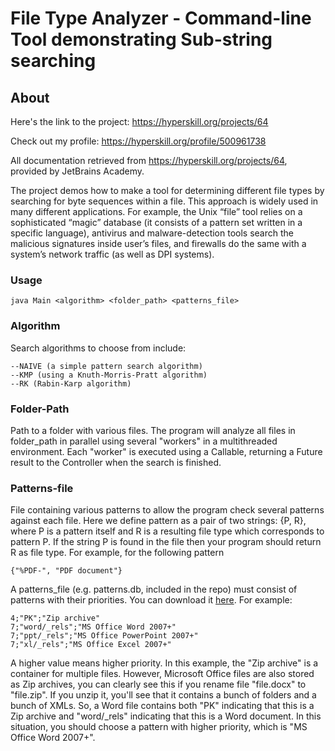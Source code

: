 # File Type Analyzer - Command-line Tool demonstrating Sub-string searching

## About

Here's the link to the project: https://hyperskill.org/projects/64

Check out my profile: https://hyperskill.org/profile/500961738

All documentation retrieved from https://hyperskill.org/projects/64, provided by JetBrains Academy.

The project demos how to make a tool for determining different file types by searching for byte sequences within a file. This approach is widely used in many different applications. For example, the Unix “file” tool relies on a sophisticated “magic” database (it consists of a pattern set written in a specific language), antivirus and malware-detection tools search the malicious signatures inside user’s files, and firewalls do the same with a system’s network traffic (as well as DPI systems).

### Usage
```text
java Main <algorithm> <folder_path> <patterns_file>
```

### Algorithm
Search algorithms to choose from include:
```text
--NAIVE (a simple pattern search algorithm)
--KMP (using a Knuth-Morris-Pratt algorithm)
--RK (Rabin-Karp algorithm)
```
### Folder-Path
Path to a folder with various files. The program will analyze all files in folder_path in parallel using several "workers" in a multithreaded environment. Each "worker" is executed using a Callable, returning a Future result to the Controller when the search is finished.

### Patterns-file
File containing various patterns to allow the program check several patterns against each file. Here we define pattern as a pair of two strings: {P, R}, where P is a pattern itself and R is a resulting file type which corresponds to pattern P. If the string P is found in the file then your program should return R as file type. For example, for the following pattern
```text
{"%PDF-", "PDF document"}
```
A patterns_file (e.g. patterns.db, included in the repo) must consist of patterns with their priorities. You can download it [here](https://stepik.org/media/attachments/lesson/210127/patterns.db). For example:
```text
4;"PK";"Zip archive"
7;"word/_rels";"MS Office Word 2007+"
7;"ppt/_rels";"MS Office PowerPoint 2007+"
7;"xl/_rels";"MS Office Excel 2007+"
```
A higher value means higher priority. In this example, the "Zip archive" is a container for multiple files. However, Microsoft Office files are also stored as Zip archives, you can clearly see this if you rename file "file.docx" to "file.zip". If you unzip it, you'll see that it contains a bunch of folders and a bunch of XMLs. So, a Word file contains both "PK" indicating that this is a Zip archive and "word/_rels" indicating that this is a Word document. In this situation, you should choose a pattern with higher priority, which is "MS Office Word 2007+".

